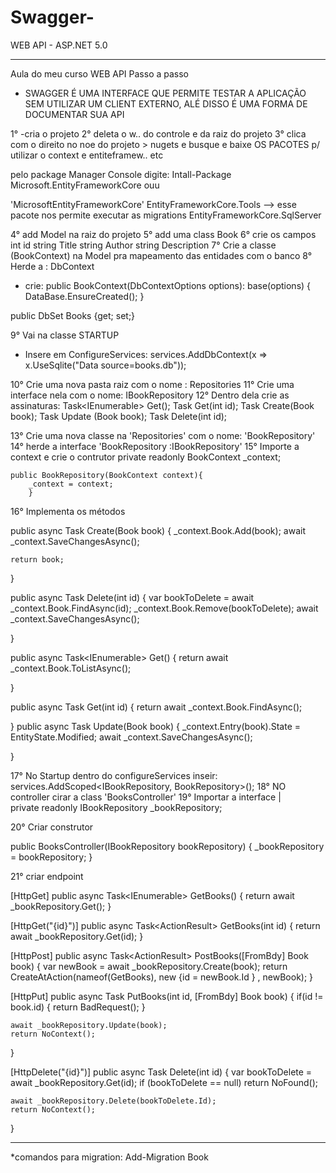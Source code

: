 # Swagger-
WEB API - ASP.NET 5.0 

------
Aula do meu curso WEB API 
Passo a passo

- SWAGGER É UMA INTERFACE QUE PERMITE TESTAR A APLICAÇÃO SEM UTILIZAR UM CLIENT EXTERNO, ALÉ DISSO É UMA FORMA DE DOCUMENTAR SUA API 

1° -cria o projeto 
2° deleta o w.. do controle e da raiz do projeto
3° clica com o direito no noe do projeto > nugets e busque e baixe OS PACOTES p/ utilizar o context e entiteframew.. etc

pelo package Manager Console digite: Intall-Package Microsoft.EntityFrameworkCore ouu

 'MicrosoftEntityFrameworkCore'
  EntityFrameworkCore.Tools   --> esse pacote nos permite executar as migrations
  EntityFrameworkCore.SqlServer

4°  add Model na raiz do projeto 
5° add uma class Book
6° crie os campos
 int id 
 string Title 
 string Author 
 string Description
 7° Crie a classe (BookContext) na Model pra mapeamento das entidades com o banco
 8° Herde a : DbContext
  - crie:
   public BookContext(DbContextOptions<BookContext> options): base(options)
   {
	DataBase.EnsureCreated();
   }
   
   public DbSet<Book> Books {get; set;}

9° Vai na classe STARTUP
 - Insere em ConfigureServices: services.AddDbContext<BookContext>(x => x.UseSqlite("Data source=books.db"));
 
10° Crie uma nova pasta raiz com o nome : Repositories
11° Crie uma interface nela com o nome: IBookRepository
12° Dentro dela crie as assinaturas:
	 Task<IEnumerable<Book>> Get();
	 Task<Book> Get(int id);
	 Task<Book> Create(Book book);
	 Task Update (Book book);
	 Task Delete(int id);
	 
13° Crie uma nova classe na 'Repositories' com o nome: 'BookRepository'
14° herde a interface  'BookRepository :IBookRepository'
15° Importe a context e crie o contrutor
	private readonly BookContext _context;
	
	public BookRepository(BookContext context){
		_context = context;
		}
16° Implementa os métodos

public async Task<Book> Create(Book book)
{
	_context.Book.Add(book);
	await _context.SaveChangesAsync();
	
	return book;
}

public async Task Delete(int id)
{
	var bookToDelete = await _context.Book.FindAsync(id);
	_context.Book.Remove(bookToDelete);
	await _context.SaveChangesAsync();
	
}
	 
public async Task<IEnumerable<Book>> Get()
{
	return await _context.Book.ToListAsync();
	
}

public async Task<Book> Get(int id)
{
	return await _context.Book.FindAsync();
	
}
public async Task Update(Book book)
{
	_context.Entry(book).State = EntityState.Modified;
	await _context.SaveChangesAsync();
	
}
  

17° No Startup  dentro do configureServices inseir: services.AddScoped<IBookRepository, BookRepository>();
18° NO controller cirar a class 'BooksController'
19° Importar a interface |  
 private readonly IBookRepository  _bookRepository;
 
20° Criar construtor

public BooksController(IBookRepository bookRepository)
{
	_bookRepository = bookRepository;
}

21° criar endpoint

[HttpGet]
public async Task<IEnumerable<Book>> GetBooks()
{
	return await _bookRepository.Get();
}

[HttpGet("{id}")]
public async Task<ActionResult<Book>> GetBooks(int id)
{
	return await _bookRepository.Get(id);
}

[HttpPost]
public async Task<ActionResult<Book>> PostBooks([FromBdy] Book book)
{
	var newBook = await _bookRepository.Create(book);
	return CreateAtAction(nameof(GetBooks), new {id = newBook.Id } , newBook);
}

[HttpPut]
public async Task<ActionResult> PutBooks(int id, [FromBdy] Book book)
{
	if(id != book.id)
	{
		return BadRequest();
	}
	
	await _bookRepository.Update(book);
	return NoContext();
}

[HttpDelete("{id}")]
public async Task<ActionResult> Delete(int id)
{
	var bookToDelete = await _bookRepository.Get(id);
	if (bookToDelete == null)
		return NoFound();
		
	await _bookRepository.Delete(bookToDelete.Id);
	return NoContext();
}

------------------------------------------------------------------
*comandos para migration:
Add-Migration Book
